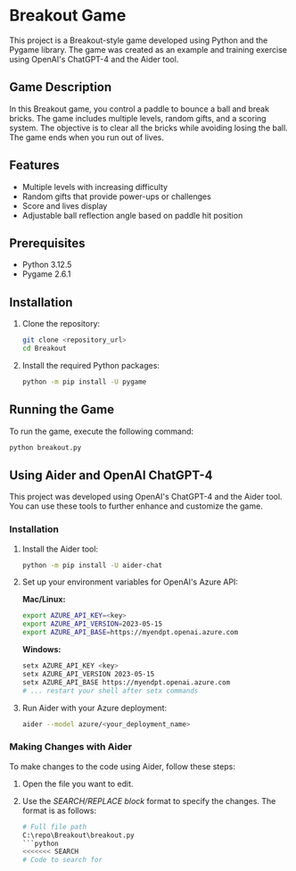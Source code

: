 # Breakout Game

This project is a Breakout-style game developed using Python and the Pygame library. The game was created as an example and training exercise using OpenAI's ChatGPT-4 and the Aider tool.

## Game Description

In this Breakout game, you control a paddle to bounce a ball and break bricks. The game includes multiple levels, random gifts, and a scoring system. The objective is to clear all the bricks while avoiding losing the ball. The game ends when you run out of lives.

## Features

- Multiple levels with increasing difficulty
- Random gifts that provide power-ups or challenges
- Score and lives display
- Adjustable ball reflection angle based on paddle hit position

## Prerequisites

- Python 3.12.5
- Pygame 2.6.1

## Installation

1. Clone the repository:
    ```bash
    git clone <repository_url>
    cd Breakout
    ```

2. Install the required Python packages:
    ```bash
    python -m pip install -U pygame
    ```

## Running the Game

To run the game, execute the following command:
```bash
python breakout.py
```

## Using Aider and OpenAI ChatGPT-4

This project was developed using OpenAI's ChatGPT-4 and the Aider tool. You can use these tools to further enhance and customize the game.

### Installation

1. Install the Aider tool:
    ```bash
    python -m pip install -U aider-chat
    ```

2. Set up your environment variables for OpenAI's Azure API:

    **Mac/Linux:**
    ```bash
    export AZURE_API_KEY=<key>
    export AZURE_API_VERSION=2023-05-15
    export AZURE_API_BASE=https://myendpt.openai.azure.com
    ```

    **Windows:**
    ```bash
    setx AZURE_API_KEY <key>
    setx AZURE_API_VERSION 2023-05-15
    setx AZURE_API_BASE https://myendpt.openai.azure.com
    # ... restart your shell after setx commands
    ```

3. Run Aider with your Azure deployment:
    ```bash
    aider --model azure/<your_deployment_name>
    ```

### Making Changes with Aider

To make changes to the code using Aider, follow these steps:

1. Open the file you want to edit.
2. Use the *SEARCH/REPLACE block* format to specify the changes. The format is as follows:

    ```python
    # Full file path
    C:\repo\Breakout\breakout.py
    ```python
    <<<<<<< SEARCH
    # Code to search for
